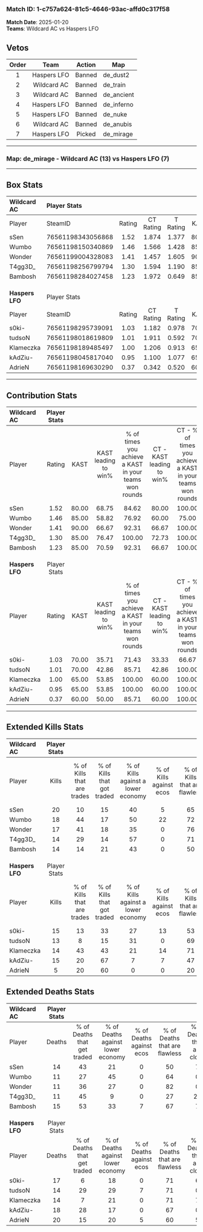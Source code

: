 ### Match ID: 1-c757a624-81c5-4646-93ac-affd0c317f58  
**Match Date**: 2025-01-20  
**Teams**: Wildcard AC vs Haspers LFO  

## Vetos  

| Order | Team | Action | Map |
| :---: | :--: | :----: | --- |
| 1 | Haspers LFO | Banned | de_dust2 |
| 2 | Wildcard AC | Banned | de_train |
| 3 | Wildcard AC | Banned | de_ancient |
| 4 | Haspers LFO | Banned | de_inferno |
| 5 | Haspers LFO | Banned | de_nuke |
| 6 | Wildcard AC | Banned | de_anubis |
| 7 | Haspers LFO | Picked | de_mirage |

---  

### **Map**: de_mirage - Wildcard AC (13) vs Haspers LFO (7)  
---  

## Box Stats  

| **Wildcard AC** | Player Stats      |        |           |          |       |       |       |         |        |      |     |
| :- | :- | :-: | :-: | :-: | :-: | :-: | :-: | :-: | :-: | :-: | :-: |
| Player          | SteamID           | Rating | CT Rating | T Rating | KAST  |  ADR  | Kills | Assists | Deaths | K/D  | HS% |
| sSen            | 76561198343056868 |  1.52  |   1.874   |  1.377   | 80.00 | 109.0 |  20   |    6    |   14   | 1.43 | 70  |
| Wumbo           | 76561198150340869 |  1.46  |   1.566   |  1.428   | 85.00 | 83.1  |  18   |    5    |   11   | 1.64 | 55  |
| Wonder          | 76561199004328083 |  1.41  |   1.457   |  1.605   | 90.00 | 75.5  |  17   |    1    |   11   | 1.55 | 29  |
| T4gg3D_         | 76561198256799794 |  1.30  |   1.594   |  1.190   | 85.00 | 81.0  |  14   |    9    |   11   | 1.27 | 42  |
| Bambosh         | 76561198284027458 |  1.23  |   1.972   |  0.649   | 85.00 | 92.2  |  14   |    9    |   15   | 0.93 | 64  |
|                 |                   |        |           |          |       |       |       |         |        |      |     |
|                 |                   |        |           |          |       |       |       |         |        |      |     |
|                 |                   |        |           |          |       |       |       |         |        |      |     |
| **Haspers LFO** | Player Stats      |        |           |          |       |       |       |         |        |      |     |
| Player          | SteamID           | Rating | CT Rating | T Rating | KAST  |  ADR  | Kills | Assists | Deaths | K/D  | HS% |
| s0ki-           | 76561198295739091 |  1.03  |   1.182   |  0.978   | 70.00 | 78.2  |  15   |    3    |   17   | 0.88 | 40  |
| tudsoN          | 76561198018619809 |  1.01  |   1.911   |  0.592   | 70.00 | 73.3  |  13   |    3    |   14   | 0.93 | 38  |
| Klameczka       | 76561198189485497 |  1.00  |   1.206   |  0.913   | 65.00 | 67.7  |  14   |    3    |   14   | 1.00 | 64  |
| kAdZiu-         | 76561198045817040 |  0.95  |   1.100   |  1.077   | 65.00 | 74.6  |  15   |    2    |   18   | 0.83 | 60  |
| AdrieN          | 76561198169630290 |  0.37  |   0.342   |  0.520   | 60.00 | 47.2  |   5   |    7    |   20   | 0.25 | 40  |
---  

## Contribution Stats  

| **Wildcard AC** | Player Stats |       |                      |                                                        |                           |                                                             |                          |                                                            |
| :- | :-: | :-: | :-: | :-: | :-: | :-: | :-: | :-: |
| Player          |    Rating    | KAST  | KAST leading to win% | % of times you achieve a KAST in your teams won rounds | CT - KAST leading to win% | CT - % of times you achieve a KAST in your teams won rounds | T - KAST leading to win% | T - % of times you achieve a KAST in your teams won rounds |
| sSen            |     1.52     | 80.00 |        68.75         |                         84.62                          |           80.00           |                           100.00                            |          50.00           |                           60.00                            |
| Wumbo           |     1.46     | 85.00 |        58.82         |                         76.92                          |           60.00           |                            75.00                            |          57.14           |                           80.00                            |
| Wonder          |     1.41     | 90.00 |        66.67         |                         92.31                          |           66.67           |                           100.00                            |          66.67           |                           80.00                            |
| T4gg3D_         |     1.30     | 85.00 |        76.47         |                         100.00                         |           72.73           |                           100.00                            |          83.33           |                           100.00                           |
| Bambosh         |     1.23     | 85.00 |        70.59         |                         92.31                          |           66.67           |                           100.00                            |          80.00           |                           80.00                            |
|                 |              |       |                      |                                                        |                           |                                                             |                          |                                                            |
|                 |              |       |                      |                                                        |                           |                                                             |                          |                                                            |
|                 |              |       |                      |                                                        |                           |                                                             |                          |                                                            |
| **Haspers LFO** | Player Stats |       |                      |                                                        |                           |                                                             |                          |                                                            |
| Player          |    Rating    | KAST  | KAST leading to win% | % of times you achieve a KAST in your teams won rounds | CT - KAST leading to win% | CT - % of times you achieve a KAST in your teams won rounds | T - KAST leading to win% | T - % of times you achieve a KAST in your teams won rounds |
| s0ki-           |     1.03     | 70.00 |        35.71         |                         71.43                          |           33.33           |                            66.67                            |          37.50           |                           75.00                            |
| tudsoN          |     1.01     | 70.00 |        42.86         |                         85.71                          |           42.86           |                           100.00                            |          42.86           |                           75.00                            |
| Klameczka       |     1.00     | 65.00 |        53.85         |                         100.00                         |           60.00           |                           100.00                            |          50.00           |                           100.00                           |
| kAdZiu-         |     0.95     | 65.00 |        53.85         |                         100.00                         |           60.00           |                           100.00                            |          50.00           |                           100.00                           |
| AdrieN          |     0.37     | 60.00 |        50.00         |                         85.71                          |           60.00           |                           100.00                            |          42.86           |                           75.00                            |
---  

## Extended Kills Stats  

| **Wildcard AC** | Player Stats |                            |                            |                                    |                         |                              |                                 |                                       |                    |           |
| :- | :-: | :-: | :-: | :-: | :-: | :-: | :-: | :-: | :-: | :-: |
| Player          |    Kills     | % of Kills that are trades | % of Kills that got traded | % of Kills against a lower economy | % of Kills against ecos | % of Kills that are flawless | % of Kills that are close duels | % of Kills that are assisted by flash | Pistol Round Kills | AWP Kills |
| sSen            |      20      |             10             |             15             |                 40                 |            5            |              65              |               15                |                  10                   |         1          |     0     |
| Wumbo           |      18      |             44             |             17             |                 50                 |           22            |              72              |                0                |                   0                   |         3          |     4     |
| Wonder          |      17      |             41             |             18             |                 35                 |            0            |              76              |                0                |                   0                   |         2          |     0     |
| T4gg3D_         |      14      |             29             |             14             |                 57                 |            0            |              71              |                0                |                   0                   |         0          |     0     |
| Bambosh         |      14      |             14             |             21             |                 43                 |            0            |              50              |                0                |                   0                   |         1          |     0     |
|                 |              |                            |                            |                                    |                         |                              |                                 |                                       |                    |           |
|                 |              |                            |                            |                                    |                         |                              |                                 |                                       |                    |           |
|                 |              |                            |                            |                                    |                         |                              |                                 |                                       |                    |           |
| **Haspers LFO** | Player Stats |                            |                            |                                    |                         |                              |                                 |                                       |                    |           |
| Player          |    Kills     | % of Kills that are trades | % of Kills that got traded | % of Kills against a lower economy | % of Kills against ecos | % of Kills that are flawless | % of Kills that are close duels | % of Kills that are assisted by flash | Pistol Round Kills | AWP Kills |
| s0ki-           |      15      |             13             |             33             |                 27                 |           13            |              53              |               13                |                   0                   |         1          |     0     |
| tudsoN          |      13      |             8              |             15             |                 31                 |            0            |              69              |                8                |                   0                   |         4          |     4     |
| Klameczka       |      14      |             43             |             43             |                 21                 |           14            |              71              |                0                |                   7                   |         3          |     0     |
| kAdZiu-         |      15      |             20             |             67             |                 7                  |            7            |              47              |               13                |                   7                   |         1          |     0     |
| AdrieN          |      5       |             20             |             60             |                 0                  |            0            |              20              |                0                |                   0                   |         0          |     0     |
## Extended Deaths Stats  

| **Wildcard AC** | Player Stats |                             |                                   |                          |                               |                            |                           |               |
| :- | :-: | :-: | :-: | :-: | :-: | :-: | :-: | :-: |
| Player          |    Deaths    | % of Deaths that get traded | % of Deaths against lower economy | % of Deaths against ecos | % of Deaths that are flawless | % of Deaths that are close | % of Deaths while blinded | Deaths to AWP |
| sSen            |      14      |             43              |                21                 |            0             |              50               |             7              |             0             |       2       |
| Wumbo           |      11      |             27              |                45                 |            0             |              64               |             0              |            18             |       0       |
| Wonder          |      11      |             36              |                27                 |            0             |              82               |             0              |             0             |       0       |
| T4gg3D_         |      11      |             45              |                 9                 |            0             |              27               |             27             |             0             |       1       |
| Bambosh         |      15      |             53              |                33                 |            7             |              67               |             7              |             0             |       1       |
|                 |              |                             |                                   |                          |                               |                            |                           |               |
|                 |              |                             |                                   |                          |                               |                            |                           |               |
|                 |              |                             |                                   |                          |                               |                            |                           |               |
| **Haspers LFO** | Player Stats |                             |                                   |                          |                               |                            |                           |               |
| Player          |    Deaths    | % of Deaths that get traded | % of Deaths against lower economy | % of Deaths against ecos | % of Deaths that are flawless | % of Deaths that are close | % of Deaths while blinded | Deaths to AWP |
| s0ki-           |      17      |              6              |                18                 |            0             |              71               |             6              |             6             |       1       |
| tudsoN          |      14      |             29              |                29                 |            7             |              71               |             0              |             0             |       0       |
| Klameczka       |      14      |              7              |                21                 |            0             |              71               |             7              |             0             |       2       |
| kAdZiu-         |      18      |             28              |                17                 |            0             |              67               |             0              |             6             |       1       |
| AdrieN          |      20      |             15              |                20                 |            5             |              60               |             5              |             0             |       0       |
